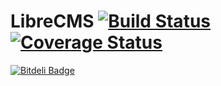 LibreCMS [![Build Status](https://travis-ci.org/librecms/librecms.png?branch=master)](https://travis-ci.org/librecms/librecms) [![Coverage Status](https://coveralls.io/repos/librecms/librecms/badge.png)](https://coveralls.io/r/librecms/librecms)
====


[![Bitdeli Badge](https://d2weczhvl823v0.cloudfront.net/librecms/librecms/trend.png)](https://bitdeli.com/free "Bitdeli Badge")

